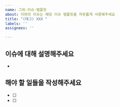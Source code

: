 ```yaml
---
name: 그외-이슈-템플릿
about: 이외의 이슈는 해당 이슈 템플릿을 자유롭게 사용해주세요
title: "(태그) XXX "
labels: ''
assignees: ''

---
```


## 이슈에 대해 설명해주세요
- 

## 해야 할 일들을 작성해주세요
- [ ]
- [ ]
